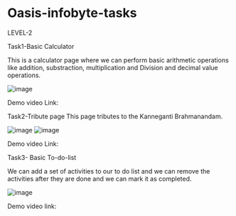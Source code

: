 # Oasis-infobyte-tasks

LEVEL-2

Task1-Basic Calculator

This is a calculator page where we can perform basic arithmetic operations like addition, substraction, multiplication and Division and decimal value operations.

![image](https://www.linkpicture.com/q/Screenshot-10_13.png)

Demo video Link:





Task2-Tribute page
This page tributes to the Kanneganti Brahmanandam.

![image](https://www.linkpicture.com/q/Screenshot-16_8.png)
![image](https://www.linkpicture.com/q/Screenshot-17_10.png)


Demo video Link:





Task3- Basic To-do-list

We can add a set of activities to our to do list and we can remove the activities after they are done and we can mark it as completed.

![image](https://www.linkpicture.com/q/Screenshot-19_11.png)

Demo video link:
